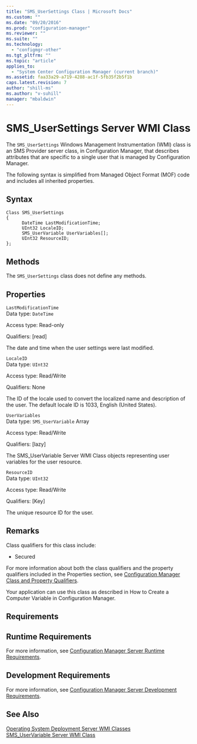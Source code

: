 ```yaml
---
title: "SMS_UserSettings Class | Microsoft Docs"
ms.custom: ""
ms.date: "09/20/2016"
ms.prod: "configuration-manager"
ms.reviewer: ""
ms.suite: ""
ms.technology:
  - "configmgr-other"
ms.tgt_pltfrm: ""
ms.topic: "article"
applies_to:
  - "System Center Configuration Manager (current branch)"
ms.assetid: faa33a29-a719-4288-ac1f-5fb35f2b5f1b
caps.latest.revision: 7
author: "shill-ms"
ms.author: "v-suhill"
manager: "mbaldwin"
---
```

# SMS_UserSettings Server WMI Class
The `SMS_UserSettings` Windows Management Instrumentation (WMI) class is an SMS Provider server class, in Configuration Manager, that describes attributes that are specific to a single user that is managed by Configuration Manager.  

 The following syntax is simplified from Managed Object Format (MOF) code and includes all inherited properties.  

## Syntax  

```  
Class SMS_UserSettings  
{  
      DateTime LastModificationTime;  
      UInt32 LocaleID;  
      SMS_UserVariable UserVariables[];  
      UInt32 ResourceID;  
};  
```  

## Methods  
 The `SMS_UserSettings` class does not define any methods.  

## Properties  
 `LastModificationTime`  
 Data type: `DateTime`  

 Access type: Read-only  

 Qualifiers: [read]  

 The date and time when the user settings were last modified.  

 `LocaleID`  
 Data type: `UInt32`  

 Access type: Read/Write  

 Qualifiers: None  

 The ID of the locale used to convert the localized name and description of the user. The default locale ID is 1033, English (United States).  

 `UserVariables`  
 Data type: `SMS_UserVariable` Array  

 Access type: Read/Write  

 Qualifiers: [lazy]  

 The SMS_UserVariable Server WMI Class objects representing user variables for the user resource.  

 `ResourceID`  
 Data type: `UInt32`  

 Access type: Read/Write  

 Qualifiers: [Key]  

 The unique resource ID for the user.  

## Remarks  
 Class qualifiers for this class include:  

-   Secured  

 For more information about both the class qualifiers and the property qualifiers included in the Properties section, see [Configuration Manager Class and Property Qualifiers](../../../develop/reference/misc/class-and-property-qualifiers.md).  

 Your application can use this class as described in How to Create a Computer Variable in Configuration Manager.  

## Requirements  

## Runtime Requirements  
 For more information, see [Configuration Manager Server Runtime Requirements](../../../develop/core/reqs/server-runtime-requirements.md).  

## Development Requirements  
 For more information, see [Configuration Manager Server Development Requirements](../../../develop/core/reqs/server-development-requirements.md).  

## See Also  
 [Operating System Deployment Server WMI Classes](../../../develop/reference/osd/operating-system-deployment-server-wmi-classes.md)   
 [SMS_UserVariable Server WMI Class](../../../develop/reference/osd/sms_machinevariable-server-wmi-class.md)
